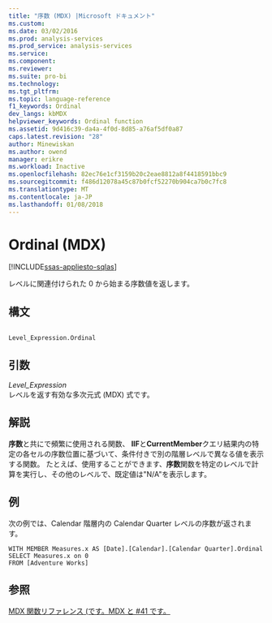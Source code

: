 ```yaml
---
title: "序数 (MDX) |Microsoft ドキュメント"
ms.custom: 
ms.date: 03/02/2016
ms.prod: analysis-services
ms.prod_service: analysis-services
ms.service: 
ms.component: 
ms.reviewer: 
ms.suite: pro-bi
ms.technology: 
ms.tgt_pltfrm: 
ms.topic: language-reference
f1_keywords: Ordinal
dev_langs: kbMDX
helpviewer_keywords: Ordinal function
ms.assetid: 9d416c39-da4a-4f0d-8d85-a76af5df0a87
caps.latest.revision: "28"
author: Minewiskan
ms.author: owend
manager: erikre
ms.workload: Inactive
ms.openlocfilehash: 82ec76e1cf3159b20c2eae8812a8f4418591bbc9
ms.sourcegitcommit: f486d12078a45c87b0fcf52270b904ca7b0c7fc8
ms.translationtype: MT
ms.contentlocale: ja-JP
ms.lasthandoff: 01/08/2018
---
```

# <a name="ordinal-mdx"></a>Ordinal (MDX)
[!INCLUDE[ssas-appliesto-sqlas](../includes/ssas-appliesto-sqlas.md)]

  レベルに関連付けられた 0 から始まる序数値を返します。  
  
## <a name="syntax"></a>構文  
  
```  
  
Level_Expression.Ordinal   
```  
  
## <a name="arguments"></a>引数  
 *Level_Expression*  
 レベルを返す有効な多次元式 (MDX) 式です。  
  
## <a name="remarks"></a>解説  
 **序数**と共にで頻繁に使用される関数、 **IIF**と**CurrentMember**クエリ結果内の特定の各セルの序数位置に基づいて、条件付きで別の階層レベルで異なる値を表示する関数。 たとえば、使用することができます、**序数**関数を特定のレベルで計算を実行し、その他のレベルで、既定値は"N/A"を表示します。  
  
## <a name="example"></a>例  
 次の例では、Calendar 階層内の Calendar Quarter レベルの序数が返されます。  
  
```  
WITH MEMBER Measures.x AS [Date].[Calendar].[Calendar Quarter].Ordinal  
SELECT Measures.x on 0  
FROM [Adventure Works]  
```  
  
## <a name="see-also"></a>参照  
 [MDX 関数リファレンス &#40;です。MDX と #41 です。](../mdx/mdx-function-reference-mdx.md)  
  
  
